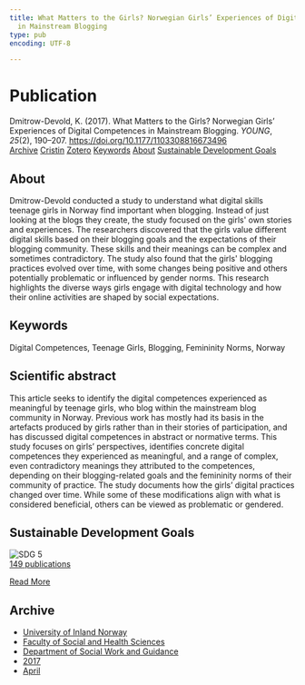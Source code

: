 ```yaml
---
title: What Matters to the Girls? Norwegian Girls’ Experiences of Digital Competences
  in Mainstream Blogging
type: pub
encoding: UTF-8

---
```

<h1>Publication</h1>
<article id="csl-bib-container-RYYQC855" class="csl-bib-container">
  <div class="csl-bib-body"> <div class="csl-entry">Dmitrow-Devold, K. (2017). What Matters to the Girls? Norwegian Girls’ Experiences of Digital Competences in Mainstream Blogging. <i>YOUNG</i>, <i>25</i>(2), 190–207. <a href="https://doi.org/10.1177/1103308816673496">https://doi.org/10.1177/1103308816673496</a></div> </div>
  <div class="csl-bib-buttons">
    <a href="#taxonomy-article-RYYQC855" alt="archive" class="csl-bib-button">Archive</a>
    <a href="https://app.cristin.no/results/show.jsf?id=1463808" alt="Cristin" class="csl-bib-button">Cristin</a>
    <a href="http://zotero.org/groups/5881554/items/RYYQC855" alt="Zotero" class="csl-bib-button">Zotero</a>
    <a href="#keywords-article-RYYQC855" alt="keywords" class="csl-bib-button">Keywords</a>
    <a href="#about-article-RYYQC855" alt="about_pub" class="csl-bib-button">About</a>
    <a href="#sdg-article-RYYQC855" alt="sdg" class="csl-bib-button">Sustainable Development Goals</a>
  </div>
  <div id="csl-bib-meta-container-RYYQC855"></div>
</article>
<div id="csl-bib-meta-RYYQC855" class="csl-bib-meta">
  <article id="about-article-RYYQC855" class="about_pub-article">
    <h1>About</h1>
    Dmitrow-Devold conducted a study to understand what digital skills teenage girls in Norway find important when blogging. Instead of just looking at the blogs they create, the study focused on the girls' own stories and experiences. The researchers discovered that the girls value different digital skills based on their blogging goals and the expectations of their blogging community. These skills and their meanings can be complex and sometimes contradictory. The study also found that the girls' blogging practices evolved over time, with some changes being positive and others potentially problematic or influenced by gender norms. This research highlights the diverse ways girls engage with digital technology and how their online activities are shaped by social expectations.
  </article>
  <article id="keywords-article-RYYQC855" class="keywords-article">
    <h1>Keywords</h1>
    Digital Competences, Teenage Girls, Blogging, Femininity Norms, Norway
  </article>
  <article id="abstract-article-RYYQC855" class="abstract-article">
    <h1>Scientific abstract</h1>
    This article seeks to identify the digital competences experienced as meaningful by teenage girls, who blog within the mainstream blog community in Norway. Previous work has mostly had its basis in the artefacts produced by girls rather than in their stories of participation, and has discussed digital competences in abstract or normative terms. This study focuses on girls’ perspectives, identifies concrete digital competences they experienced as meaningful, and a range of complex, even contradictory meanings they attributed to the competences, depending on their blogging-related goals and the femininity norms of their community of practice. The study documents how the girls’ digital practices changed over time. While some of these modifications align with what is considered beneficial, others can be viewed as problematic or gendered.
  </article>
  <article id="sdg-article-RYYQC855" class="sdg-article">
    <h1>Sustainable Development Goals</h1>
    <div class="sdg-container"><div id="sdg5" class="sdg">
        <img src="{{< params subfolder >}}images/sdg/sdg05_en.png" class="image" alt="SDG 5">
        <div class="sdg-overlay">
          <a href="/en/archive/?key=?sdg=5#archive" class="sdg-publication-count"><span>149</span> publications</a>
          <p><a href="https://sdgs.un.org/goals/goal5" class="sdg-read-more">Read More</a></p>
        </div>
      </div></div>
  </article>
  <article id="taxonomy-article-RYYQC855" class="taxonomy-article">
    <h1>Archive</h1>
    <ul>
      <li>
        <a href="/en/archive/?key=3DCRN523">University of Inland Norway</a>
      </li>
      <li>
        <a href="/en/archive/?key=IDKFS3MX">Faculty of Social and Health Sciences</a>
      </li>
      <li>
        <a href="/en/archive/?key=CU4VFGCV">Department of Social Work and Guidance</a>
      </li>
      <li>
        <a href="/en/archive/?key=7JQ4YUQB">2017</a>
      </li>
      <li>
        <a href="/en/archive/?key=HBHHDD9K">April</a>
      </li>
    </ul>
  </article>
</div>
